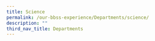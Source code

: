 ```yaml
---
title: Science
permalink: /our-bbss-experience/Departments/science/
description: ""
third_nav_title: Departments
---
```

